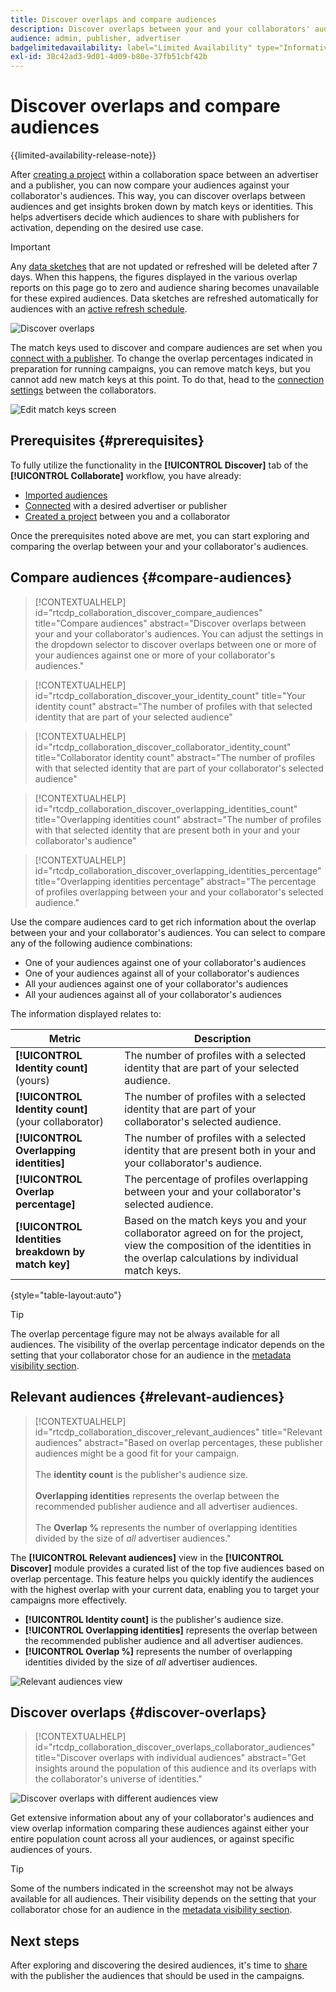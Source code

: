 ```yaml
---
title: Discover overlaps and compare audiences
description: Discover overlaps between your and your collaborators' audiences. Learn how to discover the best audiences for use in your campaigns.
audience: admin, publisher, advertiser
badgelimitedavailability: label="Limited Availability" type="Informative" url="https://helpx.adobe.com/legal/product-descriptions/real-time-customer-data-platform-collaboration.html newtab=true"
exl-id: 38c42ad3-9d01-4d09-b80e-37fb51cbf42b
---
```

# Discover overlaps and compare audiences

{{limited-availability-release-note}}

After [creating a project](/help/guide/collaborate/manage-projects.md) within a collaboration space between an advertiser and a publisher, you can now compare your audiences against your collaborator's audiences. This way, you can discover overlaps between audiences and get insights broken down by match keys or identities. This helps advertisers decide which audiences to share with publishers for activation, depending on the desired use case.

>[!IMPORTANT]
>
>Any [data sketches](/help/guide/glossary.md#sketches) that are not updated or refreshed will be deleted after 7 days. When this happens, the figures displayed in the various overlap reports on this page go to zero and audience sharing becomes unavailable for these expired audiences. Data sketches are refreshed automatically for audiences with an [active refresh schedule](/help/guide/setup/onboard-audiences.md#schedule).

![Discover overlaps](/help/assets/collaborate/discover-overlaps/discover-overlaps.png)

The match keys used to discover and compare audiences are set when you [connect with a publisher](/help/guide/connect/establishing-connections.md#connection-settings). To change the overlap percentages indicated in preparation for running campaigns, you can remove match keys, but you cannot add new match keys at this point. To do that, head to the [connection settings](/help/guide/connect/establishing-connections.md#connection-settings) between the collaborators.

![Edit match keys screen](/help/assets/collaborate/discover-overlaps/edit-match-keys.png)

## Prerequisites {#prerequisites}

To fully utilize the functionality in the **[!UICONTROL Discover]** tab of the **[!UICONTROL Collaborate]** workflow, you have already:

* [Imported audiences](/help/guide/setup/onboard-audiences.md)
* [Connected](/help/guide/connect/establishing-connections.md) with a desired advertiser or publisher
* [Created a project](/help/guide/collaborate/manage-projects.md) between you and a collaborator

Once the prerequisites noted above are met, you can start exploring and comparing the overlap between your and your collaborator's audiences.

## Compare audiences {#compare-audiences}

>[!CONTEXTUALHELP]
>id="rtcdp_collaboration_discover_compare_audiences"
>title="Compare audiences"
>abstract="Discover overlaps between your and your collaborator's audiences. You can adjust the settings in the dropdown selector to discover overlaps between one or more of your audiences against one or more of your collaborator's audiences."

>[!CONTEXTUALHELP]
>id="rtcdp_collaboration_discover_your_identity_count"
>title="Your identity count"
>abstract="The number of profiles with that selected identity that are part of your selected audience"

>[!CONTEXTUALHELP]
>id="rtcdp_collaboration_discover_collaborator_identity_count"
>title="Collaborator identity count"
>abstract="The number of profiles with that selected identity that are part of your collaborator's selected audience"

>[!CONTEXTUALHELP]
>id="rtcdp_collaboration_discover_overlapping_identities_count"
>title="Overlapping identities count"
>abstract="The number of profiles with that selected identity that are present both in your and your collaborator's audience"

>[!CONTEXTUALHELP]
>id="rtcdp_collaboration_discover_overlapping_identities_percentage"
>title="Overlapping identities percentage"
>abstract="The percentage of profiles overlapping between your and your collaborator's selected audience."

Use the compare audiences card to get rich information about the overlap between your and your collaborator's audiences. You can select to compare any of the following audience combinations:

* One of your audiences against one of your collaborator's audiences
* One of your audiences against all of your collaborator's audiences
* All your audiences against one of your collaborator's audiences
* All your audiences against all of your collaborator's audiences

The information displayed relates to:

|Metric | Description |
|---------|----------|
| **[!UICONTROL Identity count]** (yours) | The number of profiles with a selected identity that are part of your selected audience. |
| **[!UICONTROL Identity count]** (your collaborator) | The number of profiles with a selected identity that are part of your collaborator's selected audience. |
| **[!UICONTROL Overlapping identities]** | The number of profiles with a selected identity that are present both in your and your collaborator's audience. |
| **[!UICONTROL Overlap percentage]** | The percentage of profiles overlapping between your and your collaborator's selected audience. |
| **[!UICONTROL Identities breakdown by match key]** | Based on the match keys you and your collaborator agreed on for the project, view the composition of the identities in the overlap calculations by individual match keys. |

{style="table-layout:auto"}

>[!TIP]
>
>The overlap percentage figure may not be always available for all audiences. The visibility of the overlap percentage indicator depends on the setting that your collaborator chose for an audience in the [metadata visibility section](/help/guide/setup/onboard-audiences.md#metadata-visibility).

## Relevant audiences {#relevant-audiences}

>[!CONTEXTUALHELP]
>id="rtcdp_collaboration_discover_relevant_audiences"
>title="Relevant audiences"
>abstract="Based on overlap percentages, these publisher audiences might be a good fit for your campaign. <br><br> The <b>identity count</b> is the publisher's audience size. <br><br> <b>Overlapping identities</b> represents the overlap between the recommended publisher audience and all advertiser audiences. <br><br> The <b>Overlap %</b> represents the number of overlapping identities divided by the size of <i>all</i> advertiser audiences."

The **[!UICONTROL Relevant audiences]** view in the **[!UICONTROL Discover]** module provides a curated list of the top five audiences based on overlap percentage. This feature helps you quickly identify the audiences with the highest overlap with your current data, enabling you to target your campaigns more effectively.

* **[!UICONTROL Identity count]** is the publisher's audience size.
* **[!UICONTROL Overlapping identities]** represents the overlap between the recommended publisher audience and all advertiser audiences.
* **[!UICONTROL Overlap %]** represents the number of overlapping identities divided by the size of *all* advertiser audiences.

<!--

For extensive information about the overlapping identities count and percentages, read the [overlap calculations reference documentation](/help/guide/reference/overlap-calculations.md).

-->

![Relevant audiences view](/help/assets/collaborate/discover-overlaps/relevant-audiences-highlighted.png)

## Discover overlaps {#discover-overlaps}

>[!CONTEXTUALHELP]
>id="rtcdp_collaboration_discover_overlaps_collaborator_audiences"
>title="Discover overlaps with individual audiences"
>abstract="Get insights around the population of this audience and its overlaps with the collaborator's universe of identities."

![Discover overlaps with different audiences view](/help/assets/collaborate/discover-overlaps/discover-overlaps-cards-view.png)

Get extensive information about any of your collaborator's audiences and view overlap information comparing these audiences against either your entire population count across all your audiences, or against specific audiences of yours.

>[!TIP]
>
>Some of the numbers indicated in the screenshot may not be always available for all audiences. Their visibility depends on the setting that your collaborator chose for an audience in the [metadata visibility section](/help/guide/setup/onboard-audiences.md#metadata-visibility).

## Next steps

After exploring and discovering the desired audiences, it's time to [share](/help/guide/collaborate/share.md) with the publisher the audiences that should be used in the campaigns.
